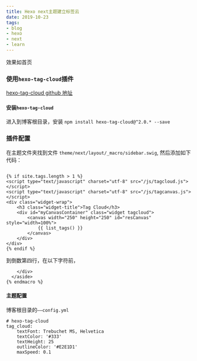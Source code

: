 ```yaml
---
title: Hexo next主题建立标签云
date: 2019-10-23
tags: 
- blog
- hexo
- next
- learn
---
```


效果如首页

### 使用`hexo-tag-cloud`插件

[hexo-tag-cloud github 地址](https://github.com/MikeCoder/hexo-tag-cloud)

#### 安装`hexo-tag-cloud`
进入到博客根目录，安装
`npm install hexo-tag-cloud@^2.0.* --save`

### 插件配置
在主题文件夹找到文件 `theme/next/layout/_macro/sidebar.swig`, 然后添加如下代码：

```

{% if site.tags.length > 1 %}
<script type="text/javascript" charset="utf-8" src="/js/tagcloud.js"></script>
<script type="text/javascript" charset="utf-8" src="/js/tagcanvas.js"></script>
<div class="widget-wrap">
    <h3 class="widget-title">Tag Cloud</h3>
    <div id="myCanvasContainer" class="widget tagcloud">
        <canvas width="250" height="250" id="resCanvas" style="width=100%">
            {{ list_tags() }}
        </canvas>
    </div>
</div>
{% endif %}

```
<!--more-->
到倒数第四行，在以下字符前，

```
    </div>
  </aside>
{% endmacro %}
```

#### 主题配置
博客根目录的`——config.yml`

```
# hexo-tag-cloud
tag_cloud:
    textFont: Trebuchet MS, Helvetica
    textColor: '#333'
    textHeight: 25
    outlineColor: '#E2E1D1'
    maxSpeed: 0.1
```


